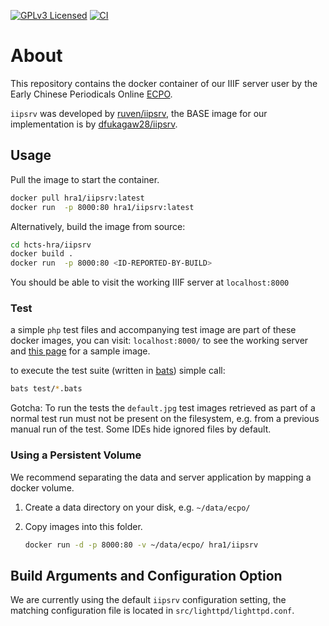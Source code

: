 [![GPLv3 Licensed](https://img.shields.io/badge/license-GPLv3-blue.svg)](https://www.gnu.org/copyleft/gpl.html) [![CI](https://github.com/hcts-hra/iipsrv/actions/workflows/ci.yml/badge.svg)](https://github.com/hcts-hra/iipsrv/actions/workflows/ci.yml)

# About

This repository contains the docker container of our IIIF server user by the Early Chinese Periodicals Online [ECPO](https://uni-heidelberg.de/ecpo/).

`iipsrv` was developed by [ruven/iipsrv](https://github.com/ruven/iipsrv), the BASE image for our implementation is by [dfukagaw28/iipsrv](https://github.com/dfukagaw28/iipsrv).

## Usage

Pull the image to start the container.

```bash
docker pull hra1/iipsrv:latest
docker run  -p 8000:80 hra1/iipsrv:latest
```

Alternatively, build the image from source:

```bash
cd hcts-hra/iipsrv
docker build .
docker run  -p 8000:80 <ID-REPORTED-BY-BUILD>
```

You should be able to visit the working IIIF server at `localhost:8000`

### Test

a simple `php` test files and accompanying test image are part of these docker images, you can visit: `localhost:8000/` to see the working server and [this page](http://localhost:8000/cgi-bin/fcgi-bin/iipsrv.fcgi?IIIF=imageStorage%2Fecpo_new%2Fimage2.tif%2Ffull%2F!648,390/0/default.jpg) for a sample image.

to execute the test suite (written in [bats](https://github.com/bats-core/bats-core)) simple call:

```bash
bats test/*.bats
```

Gotcha: To run the tests the `default.jpg` test images retrieved as part of a normal test run must not be present on the filesystem, e.g. from a previous manual run of the test. Some IDEs hide ignored files by default.

### Using a Persistent Volume

We recommend separating the data and server application by mapping a docker volume.

1. Create a data directory on your disk, e.g. `~/data/ecpo/`
1. Copy images into this folder.

     ```bash
     docker run -d -p 8000:80 -v ~/data/ecpo/ hra1/iipsrv
     ```

## Build Arguments and Configuration Option

We are currently using the default `iipsrv` configuration setting, the matching configuration file is located in `src/lighttpd/lighttpd.conf`.
